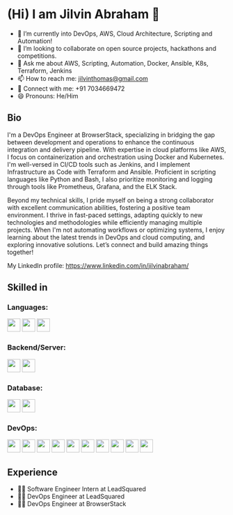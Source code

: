 # (Hi) I am Jilvin Abraham 👋

- 🌱 I’m currently into DevOps, AWS, Cloud Architecture, Scripting and Automation!
- 👯 I’m looking to collaborate on open source projects, hackathons and competitions.
- 💬 Ask me about AWS, Scripting, Automation, Docker, Ansible, K8s, Terraform, Jenkins
- 📫 How to reach me: jilvinthomas@gmail.com
- 🤝 Connect with me: +91 7034669472
- 😄 Pronouns: He/Him
  
## Bio

I'm a DevOps Engineer at BrowserStack, specializing in bridging the gap between development and operations to enhance the continuous integration and delivery pipeline. With expertise in cloud platforms like AWS, I focus on containerization and orchestration using Docker and Kubernetes. I'm well-versed in CI/CD tools such as Jenkins, and I implement Infrastructure as Code with Terraform and Ansible. Proficient in scripting languages like Python and Bash, I also prioritize monitoring and logging through tools like Prometheus, Grafana, and the ELK Stack.

Beyond my technical skills, I pride myself on being a strong collaborator with excellent communication abilities, fostering a positive team environment. I thrive in fast-paced settings, adapting quickly to new technologies and methodologies while efficiently managing multiple projects. When I'm not automating workflows or optimizing systems, I enjoy learning about the latest trends in DevOps and cloud computing, and exploring innovative solutions. Let’s connect and build amazing things together!

My LinkedIn profile: https://www.linkedin.com/in/jilvinabraham/


## Skilled in

### Languages:

<code><img src="https://img.icons8.com/?size=100&id=l75OEUJkPAk4&format=png&color=000000" height="30"></code>
<code><img src="https://cdn.jsdelivr.net/npm/programming-languages-logos/src/cpp/cpp.png" height="30"></code>
<code><img src="https://img.icons8.com/?size=100&id=50ZQHdJTmPqw&format=png&color=000000" height="30"></code>



### Backend/Server:

<code><img src="https://cdn.jsdelivr.net/npm/programming-languages-logos/src/python/python.png" height="30"></code>
<code><img src="https://static.djangoproject.com/img/logos/django-logo-negative.png" height="30"></code>  


### Database:

<code><img src="https://upload.wikimedia.org/wikipedia/commons/thumb/3/38/SQLite370.svg/1200px-SQLite370.svg.png" height="30"></code>
<code><img src="https://img.icons8.com/?size=100&id=UFXRpPFebwa2&format=png&color=000000" height="30"></code>


### DevOps:

<code><img src="https://img.icons8.com/?size=100&id=20906&format=png&color=000000" height="30"></code>
<code><img src="https://img.icons8.com/?size=100&id=39292&format=png&color=000000" height="30"></code>
<code><img src="https://img.icons8.com/?size=100&id=wU62u24brJ44&format=png&color=000000" height="30"></code>
<code><img src="https://img.icons8.com/?size=100&id=iGCCE2iEmh2u&format=png&color=000000" height="30"></code>
<code><img src="https://img.icons8.com/?size=100&id=kEkT1u7zTDk5&format=png&color=000000" height="30"></code>
<code><img src="https://img.icons8.com/?size=100&id=cdYUlRaag9G9&format=png&color=000000" height="30"></code>
<code><img src="https://img.icons8.com/?size=100&id=cvzmaEA4kC0o&format=png&color=000000" height="30"></code>
<code><img src="https://img.icons8.com/?size=100&id=9uVrNMu3Zx1K&format=png&color=000000" height="30"></code>
<code><img src="https://img.icons8.com/?size=100&id=Ei4ZhVQvIMHE&format=png&color=000000" height="30"></code>
<code><img src="https://img.icons8.com/?size=100&id=34886&format=png&color=000000" height="30"></code>


## Experience
* 🙇‍♂️ Software Engineer Intern at LeadSquared
* 🙇‍♂️ DevOps Engineer at LeadSquared
* 🙇‍♂️ DevOps Engineer at BrowserStack



